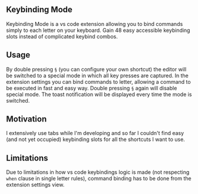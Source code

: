 ## Keybinding Mode
Keybinding Mode is a vs code extension allowing you to bind commands simply to each letter on your keyboard. Gain 48 easy accessible keybinding slots instead of complicated keybind combos.

## Usage
By double pressing `§` (you can configure your own shortcut) the editor will be switched to a special mode in which all key presses are captured. In the extension settings you can bind commands to letter, allowing a command to be executed in fast and easy way. Double pressing `§` again will disable special mode. The toast notification will be displayed every time the mode is switched.


## Motivation
I extensively use tabs while I'm developing and so far I couldn't find easy (and not yet occupied) keybinding slots for all the shortcuts I want to use.


## Limitations
Due to limitations in how vs code keybindings logic is made (not respecting `when` clause in single letter rules), command binding has to be done from the extension settings view.